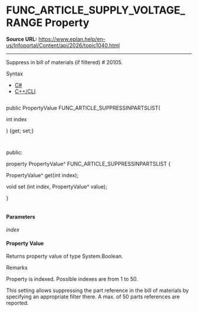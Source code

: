 # FUNC_ARTICLE_SUPPLY_VOLTAGE_RANGE Property

**Source URL:** https://www.eplan.help/en-us/Infoportal/Content/api/2026/topic1040.html

---

Suppress in bill of materials (if filtered) # 20105.

Syntax

- [C#](#i-syntax-CS)
- [C++/CLI](#i-syntax-CPP2005)

```
```
public PropertyValue FUNC_ARTICLE_SUPPRESSINPARTSLIST( 

   int index

) {get; set;}
```
```

```
```
public:

property PropertyValue^ FUNC_ARTICLE_SUPPRESSINPARTSLIST {

   PropertyValue^ get(int index);

   void set (int index, PropertyValue^ value);

}
```
```

#### Parameters

*index*

#### Property Value

Returns property value of type System.Boolean.

Remarks

Property is indexed. Possible indexes are from 1 to 50.

This setting allows suppressing the part reference in the bill of materials by specifying an appropriate filter there. A max. of 50 parts references are reported.
